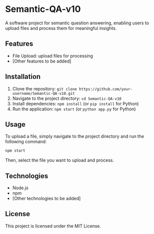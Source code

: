 # Semantic-QA-v10

A software project for semantic question answering, enabling users to upload files and process them for meaningful insights.

## Features

* File Upload: upload files for processing
* [Other features to be added]

## Installation

1. Clone the repository: `git clone https://github.com/your-username/Semantic-QA-v10.git`
2. Navigate to the project directory: `cd Semantic-QA-v10`
3. Install dependencies: `npm install` (or `pip install` for Python)
4. Run the application: `npm start` (or `python app.py` for Python)

## Usage

To upload a file, simply navigate to the project directory and run the following command:
```bash
npm start
```
Then, select the file you want to upload and process.

## Technologies

* Node.js
* npm
* [Other technologies to be added]

## License

This project is licensed under the MIT License.